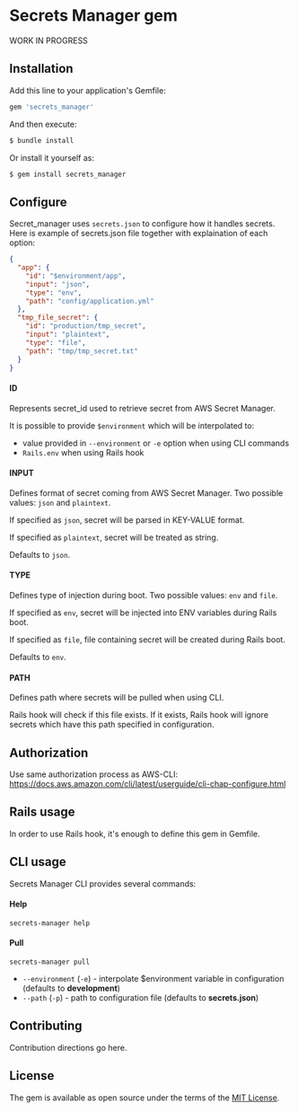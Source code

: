 # Secrets Manager gem
WORK IN PROGRESS

## Installation
Add this line to your application's Gemfile:

```ruby
gem 'secrets_manager'
```

And then execute:
```bash
$ bundle install
```

Or install it yourself as:
```bash
$ gem install secrets_manager
```

## Configure
Secret_manager uses `secrets.json` to configure how it handles secrets. Here is example of secrets.json file together with explaination of each option:

```json
{
  "app": {
    "id": "$environment/app",
    "input": "json",
    "type": "env",
    "path": "config/application.yml"
  },
  "tmp_file_secret": {
    "id": "production/tmp_secret",
    "input": "plaintext",
    "type": "file",
    "path": "tmp/tmp_secret.txt"
  }
}
```

#### ID
Represents secret_id used to retrieve secret from AWS Secret Manager.

It is possible to provide `$environment` which will be interpolated to:
- value provided in `--environment` or `-e` option when using CLI commands
- `Rails.env` when using Rails hook

#### INPUT
Defines format of secret coming from AWS Secret Manager. Two possible values: `json` and `plaintext`.

If specified as `json`, secret will be parsed in KEY-VALUE format.

If specified as `plaintext`, secret will be treated as string.

Defaults to `json`.

#### TYPE
Defines type of injection during boot. Two possible values: `env` and `file`.

If specified as `env`, secret will be injected into ENV variables during Rails boot.

If specified as `file`, file containing secret will be created during Rails boot.

Defaults to `env`.

#### PATH
Defines path where secrets will be pulled when using CLI.

Rails hook will check if this file exists. If it exists, Rails hook will ignore secrets which have this path specified in configuration.

## Authorization
Use same authorization process as AWS-CLI:
https://docs.aws.amazon.com/cli/latest/userguide/cli-chap-configure.html

## Rails usage
In order to use Rails hook, it's enough to define this gem in Gemfile.

## CLI usage
Secrets Manager CLI provides several commands:

#### Help
```
secrets-manager help
```

#### Pull
```
secrets-manager pull
```
- `--environment` (`-e`) - interpolate $environment variable in configuration (defaults to **development**)
- `--path` (`-p`) - path to configuration file (defaults to **secrets.json**)

## Contributing
Contribution directions go here.

## License
The gem is available as open source under the terms of the [MIT License](https://opensource.org/licenses/MIT).
